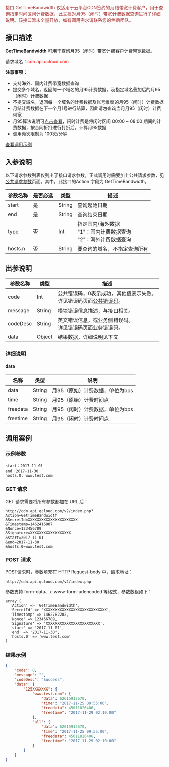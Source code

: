 <font style="color:Brown">接口 GetTimeBandwidth 仅适用于云平台CDN签约的月结带宽计费客户，用于查询指定时间区间计费数据，此文档对月95（闲时）带宽计费数据查询进行了详细说明。该接口暂未全量开放，如有调用需求请联系您的售后团队。</font>

## 接口描述

**GetTimeBandwidth** 可用于查询月95（闲时）带宽计费客户计费带宽数据。

请求域名：<font style="color:red">cdn.api.qcloud.com</font>

**注意事项：**

+ 支持海外、国内计费带宽数据查询
+ 提交多个域名，返回每一个域名的月95计费数据，及指定域名叠加后的月95（闲时）计费数据
+ 不提交域名，返回每一个域名的计费数据及账号维度的月95（闲时）计费数据
+ 月结计费数据在下一个月1号进行结算，因此请勿查询当月月95（闲时）计费带宽
+ 月95算法说明可[点击查看](/document/product/228/2949#.E5.A4.A7.E5.AE.A2.E6.88.B7.E8.AE.A1.E8.B4.B9.E8.AF.B4.E6.98.8E)，闲时计费是将闲时区间 00:00 ~ 08:00 期间的计费数据，按合同折扣进行打折后，计算月95数据
+ 调用频次限制为 100次/分钟

[查看调用示例](/document/product/228/1734)

## 入参说明

以下请求参数列表仅列出了接口请求参数，正式调用时需要加上公共请求参数，见[公共请求参数](/doc/api/231/4473)页面。其中，此接口的Action 字段为 GetTimeBandwidth。

| 参数名称    | 是否必选 | 类型     | 描述                                       |
| ------- | ---- | ------ | ---------------------------------------- |
| start   | 是    | String | 查询起始日期                                   |
| end     | 是    | String | 查询结束日期                                   |
| type    | 否    | Int    | 指定国内/海外数据<br/>"1"：国内计费数据查询<br/>"2"：海外计费数据查询 |
| hosts.n | 否    | String | 要查询的域名，不指定查询所有                           |

## 出参说明

| 参数名称     | 类型     | 描述                                       |
| -------- | ------ | ---------------------------------------- |
| code     | Int    | 公共错误码，0表示成功，其他值表示失败。<br/>详见错误码页面[公共错误码](/doc/api/231/5078#1.-.E5.85.AC.E5.85.B1.E9.94.99.E8.AF.AF.E7.A0.81)。 |
| message  | String | 模块错误信息描述，与接口相关。                          |
| codeDesc | String | 英文错误信息，或业务侧错误码。<br/>详见错误码页面[业务错误码](/document/product/228/5078#2.-.E6.A8.A1.E5.9D.97.E9.94.99.E8.AF.AF.E7.A0.81)。 |
| data     | Object | 结果数据，详细说明见下文                             |

### 详细说明

#### data

| 名称       | 类型     | 说明                 |
| -------- | ------ | ------------------ |
| data     | String | 月95（原始）计费数据，单位为bps |
| time     | String | 月95（原始）计费时间点       |
| freedata | String | 月95（闲时）计费数据，单位为bps |
| freetime | String | 月95（闲时）计费时间点       |

## 调用案例

### 示例参数

```
start：2017-11-01
end：2017-11-30
hosts.0: www.test.com
```

### GET 请求

GET 请求需要将所有参数都加在 URL 后：

```
http://cdn.api.qcloud.com/v2/index.php?
Action=GetTimeBandwidth
&SecretId=XXXXXXXXXXXXXXXXXXXXXX
&Timestamp=1462416887
&Nonce=123456789
&Signature=XXXXXXXXXXXXXXXXXX
&start=2017-11-01
&end=2017-11-30
&hosts.0=www.test.com
```

### POST 请求

POST请求时，参数填充在 HTTP Request-body 中，请求地址：

```
http://cdn.api.qcloud.com/v2/index.php
```

参数支持 form-data、x-www-form-urlencoded 等格式，参数数组如下：

```
array (
  'Action' => 'GetTimeBandwidth',
  'SecretId' => 'XXXXXXXXXXXXXXXXXXXXXXXXXXXX',
  'Timestamp' => 1462782282,
  'Nonce' => 123456789,
  'Signature' => 'XXXXXXXXXXXXXXXXXXXXXXXX',
  'start' => '2017-11-01',
  'end' => '2017-11-30',
  'hosts.0' => 'www.test.com'
)
```

### 结果示例

```json
{
    "code": 0,
    "message": "",
    "codeDesc": "Success",
    "data": {
        "125XXXXXXX": {
            "www.test.com": {
                "data": 62615912670,
                "time": "2017-11-25 09:55:00",
                "freedata": 45011826406,
                "freetime": "2017-11-29 02:10:00"
            },
            "all": {
                "data": 62615912670,
                "time": "2017-11-25 09:55:00",
                "freedata": 45011826406,
                "freetime": "2017-11-29 02:10:00"
            }
        }
    }
}
```























